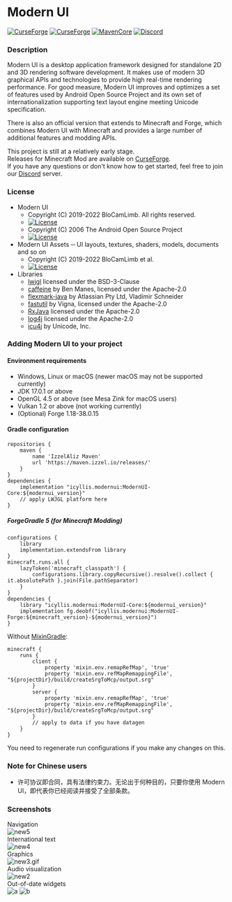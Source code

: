 # Modern UI
[![CurseForge](http://cf.way2muchnoise.eu/full_352491_downloads.svg)](https://www.curseforge.com/minecraft/mc-mods/modern-ui)
[![CurseForge](http://cf.way2muchnoise.eu/versions/For%20Minecraft_352491_all.svg)](https://www.curseforge.com/minecraft/mc-mods/modern-ui)
[![MavenCore](https://img.shields.io/badge/dynamic/xml?color=orange&label=Core%20Version&query=%2Fmetadata%2Fversioning%2Flatest&url=https%3A%2F%2Fmaven.izzel.io%2Freleases%2Ficyllis%2Fmodernui%2FModernUI-Core%2Fmaven-metadata.xml)]()
[![Discord](https://img.shields.io/discord/696234198767501363?color=green&label=Discord&style=flat)](https://discord.gg/kmyGKt2)
### Description
Modern UI is a desktop application framework designed for standalone 2D and 3D rendering software development.
It makes use of modern 3D graphical APIs and technologies to provide high real-time rendering performance.
For good measure, Modern UI improves and optimizes a set of features used by Android Open Source Project
and its own set of internationalization supporting text layout engine meeting Unicode specification.

There is also an official version that extends to Minecraft and Forge,
which combines Modern UI with Minecraft and provides a large number of additional features and modding APIs.

This project is still at a relatively early stage.  
Releases for Minecraft Mod are available on [CurseForge](https://www.curseforge.com/minecraft/mc-mods/modern-ui).  
If you have any questions or don't know how to get started, feel free to join our [Discord](https://discord.gg/kmyGKt2) server.
### License
* Modern UI
  - Copyright (C) 2019-2022 BloCamLimb. All rights reserved.
  - [![License](https://img.shields.io/badge/License-LGPL--3.0--or--later-blue.svg?style=flat-square)](https://www.gnu.org/licenses/lgpl-3.0.en.html)
  - Copyright (C) 2006 The Android Open Source Project
  - [![License](https://img.shields.io/badge/License-Apache%202.0-orange.svg?style=flat-square)](https://opensource.org/licenses/Apache-2.0)
* Modern UI Assets ─ UI layouts, textures, shaders, models, documents and so on
  - Copyright (C) 2019-2022 BloCamLimb et al.
  - [![License](https://img.shields.io/badge/License-CC%20BY--NC--SA%204.0-yellow.svg?style=flat-square)](https://creativecommons.org/licenses/by-nc-sa/4.0/)
* Libraries
  - [lwjgl](https://github.com/LWJGL/lwjgl3) licensed under the BSD-3-Clause
  - [caffeine](https://github.com/ben-manes/caffeine) by Ben Manes, licensed under the Apache-2.0
  - [flexmark-java](https://github.com/vsch/flexmark-java) by Atlassian Pty Ltd, Vladimir Schneider
  - [fastutil](https://github.com/vigna/fastutil) by Vigna, licensed under the Apache-2.0
  - [RxJava](https://github.com/ReactiveX/RxJava) licensed under the Apache-2.0
  - [log4j](https://github.com/apache/logging-log4j2) licensed under the Apache-2.0
  - [icu4j](https://github.com/unicode-org/icu) by Unicode, Inc.
### Adding Modern UI to your project
#### Environment requirements
- Windows, Linux or macOS (newer macOS may not be supported currently)
- JDK 17.0.1 or above
- OpenGL 4.5 or above (see Mesa Zink for macOS users)
- Vulkan 1.2 or above (not working currently)
- (Optional) Forge 1.18-38.0.15
#### Gradle configuration
```
repositories {
    maven {
        name 'IzzelAliz Maven'
        url 'https://maven.izzel.io/releases/'
    }
}
dependencies {
    implementation "icyllis.modernui:ModernUI-Core:${modernui_version}"
    // apply LWJGL platform here
}
```
##### ForgeGradle 5 (for Minecraft Modding)
```
configurations {
    library
    implementation.extendsFrom library
}
minecraft.runs.all {
    lazyToken('minecraft_classpath') {
        configurations.library.copyRecursive().resolve().collect { it.absolutePath }.join(File.pathSeparator)
    }
}
dependencies {
    library "icyllis.modernui:ModernUI-Core:${modernui_version}"
    implementation fg.deobf("icyllis.modernui:ModernUI-Forge:${minecraft_version}-${modernui_version}")
}
```
Without [MixinGradle](https://github.com/SpongePowered/MixinGradle):
```
minecraft {
    runs {
        client {
            property 'mixin.env.remapRefMap', 'true'
            property 'mixin.env.refMapRemappingFile', "${projectDir}/build/createSrgToMcp/output.srg"
        }
        server {
            property 'mixin.env.remapRefMap', 'true'
            property 'mixin.env.refMapRemappingFile', "${projectDir}/build/createSrgToMcp/output.srg"
        }
        // apply to data if you have datagen
    }
}
```
You need to regenerate run configurations if you make any changes on this.
### Note for Chinese users
- 许可协议即合同，具有法律约束力。无论出于何种目的，只要你使用 Modern UI，即代表你已经阅读并接受了全部条款。
### Screenshots
Navigation  
![new5](https://s2.loli.net/2022/03/06/hwAoHTgZNWBvEdq.png)  
International text  
![new4](https://s2.loli.net/2022/03/06/TM5dVKnpqNvDiJH.png)  
Graphics  
![new3.gif](https://i.loli.net/2021/09/27/yNsL98XtpKP7UVA.gif)  
Audio visualization  
![new2](https://i.loli.net/2021/09/24/TJjyzd6oOf5pPcq.png)  
Out-of-date widgets  
![a](https://i.loli.net/2020/05/15/fYAow29d4JtqaGu.png)
![b](https://i.loli.net/2020/04/10/LDBFc1qo5wtnS8u.png)
